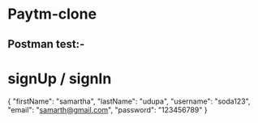 # Paytm-clone 


## Postman test:- 

# signUp / signIn

{
    "firstName": "samartha",
    "lastName": "udupa",
    "username": "soda123",
    "email": "samarth@gmail.com",
    "password": "123456789"
}